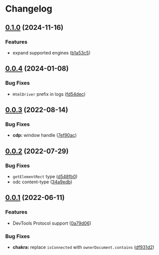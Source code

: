 # Changelog

## [0.1.0](https://github.com/dlenroc/appium-html-driver/compare/v0.0.4...v0.1.0) (2024-11-16)


### Features

* expand supported engines ([b1a53c5](https://github.com/dlenroc/appium-html-driver/commit/b1a53c5c101b3aeba0353f9b78cca708b4adee01))

## [0.0.4](https://github.com/dlenroc/appium-html-driver/compare/v0.0.3...v0.0.4) (2024-01-08)


### Bug Fixes

* `HtmlDriver` prefix in logs ([fd54dec](https://github.com/dlenroc/appium-html-driver/commit/fd54dec03bd95a3127e0b0f8a57c24a08d68ec6f))

## [0.0.3](https://github.com/dlenroc/appium-html-driver/compare/v0.0.2...v0.0.3) (2022-08-14)


### Bug Fixes

* **cdp:** window handle ([7ef90ac](https://github.com/dlenroc/appium-html-driver/commit/7ef90aca7007398edbf002fadb37e93aeb67485b))

## [0.0.2](https://github.com/dlenroc/appium-html-driver/compare/v0.0.1...v0.0.2) (2022-07-29)


### Bug Fixes

* `getElementRect` type ([d548fb0](https://github.com/dlenroc/appium-html-driver/commit/d548fb0bc66021ff79cc8ad3e138f3eff5a1e7c2))
* odc content-type ([34a9edb](https://github.com/dlenroc/appium-html-driver/commit/34a9edbce114fa85c21459e31b162ce870824293))

## [0.0.1](https://github.com/dlenroc/appium-html-driver/compare/v0.0.0...v0.0.1) (2022-06-11)


### Features

* DevTools Protocol support ([0a79d06](https://github.com/dlenroc/appium-html-driver/commit/0a79d06d146770964c55b711d91d08f1b92155cb))


### Bug Fixes

* **chakra:** replace `isConnected` with `ownerDocument.contains` ([df931d2](https://github.com/dlenroc/appium-html-driver/commit/df931d2e51ce251f2b97811ca907f7dcbeeaca31))
